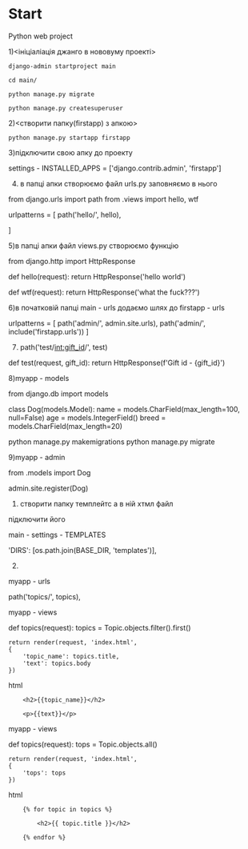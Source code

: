 # Start
Python web project

1)<ініціаліація джанго в нововуму проекті>

    django-admin startproject main

    cd main/

    python manage.py migrate

    python manage.py createsuperuser



2)<створити  папку(firstapp) з апкою>

    python manage.py startapp firstapp



3)підключити свою апку до проекту

settings - INSTALLED_APPS = ['django.contrib.admin', 'firstapp']


4) в папці апки створюємо файл urls.py
заповняємо в нього

from django.urls import path
from .views import hello, wtf

urlpatterns = [
    path('hello/', hello),

]

5)в папці апки файл views.py створюємо функцію

from django.http import HttpResponse

def hello(request):
    return HttpResponse('hello world')

def wtf(request):
    return HttpResponse('what the fuck???')

6)в початковій папці main - urls
додаємо шлях до firstapp - urls


urlpatterns = [
    path('admin/', admin.site.urls),
    path('admin/', include('firstapp.urls'))
]


7) path('test/<int:gift_id>/', test)

def test(request, gift_id):
    return HttpResponse(f'Gift id - {gift_id}')


8)myapp - models

from django.db import models

class Dog(models.Model):
    name = models.CharField(max_length=100, null=False)
    age = models.IntegerField()
    breed = models.CharField(max_length=20)



python manage.py makemigrations
python manage.py migrate

9)myapp - admin

from .models import Dog

admin.site.register(Dog)










1) створити папку темплейтс а в ній хтмл файл

підключити його

main - settings - TEMPLATES

'DIRS': [os.path.join(BASE_DIR, 'templates')],


2)


myapp - urls

path('topics/', topics),


myapp - views

def topics(request):
    topics = Topic.objects.filter().first()

    return render(request, 'index.html',
    {
        'topic_name': topics.title,
        'text': topics.body
    })


html

        <h2>{{topic_name}}</h2>

        <p>{{text}}</p>



myapp - views


def topics(request):
    tops = Topic.objects.all()

    return render(request, 'index.html',
    {
        'tops': tops
    })


html


        {% for topic in topics %}

            <h2>{{ topic.title }}</h2>

        {% endfor %}
















